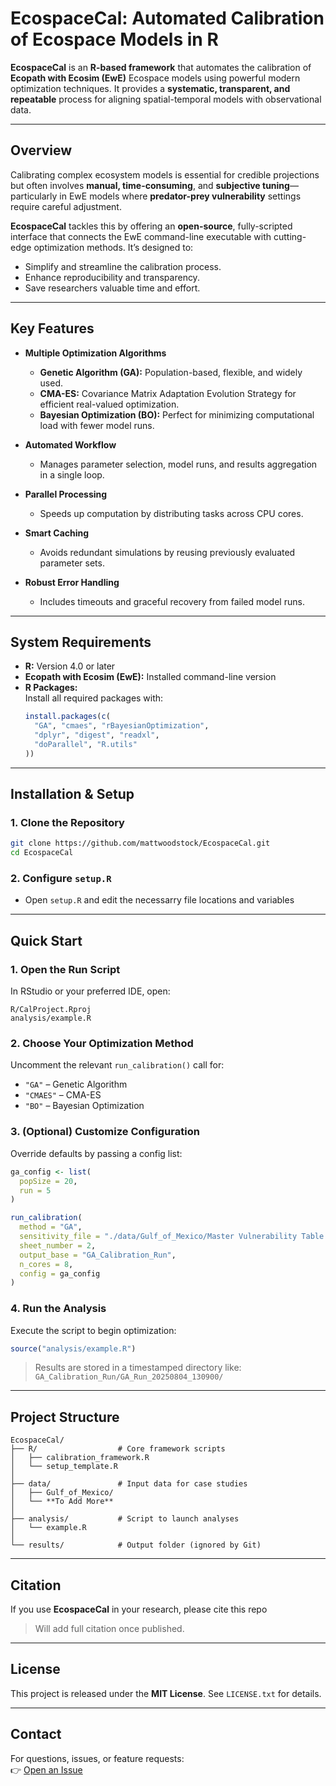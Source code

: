 # EcospaceCal: Automated Calibration of Ecospace Models in R

**EcospaceCal** is an **R-based framework** that automates the calibration of **Ecopath with Ecosim (EwE)** Ecospace models using powerful modern optimization techniques. It provides a **systematic, transparent, and repeatable** process for aligning spatial-temporal models with observational data.

---

## Overview

Calibrating complex ecosystem models is essential for credible projections but often involves **manual, time-consuming**, and **subjective tuning**—particularly in EwE models where **predator-prey vulnerability** settings require careful adjustment.

**EcospaceCal** tackles this by offering an **open-source**, fully-scripted interface that connects the EwE command-line executable with cutting-edge optimization methods. It’s designed to:

- Simplify and streamline the calibration process.
- Enhance reproducibility and transparency.
- Save researchers valuable time and effort.

---

## Key Features

- **Multiple Optimization Algorithms**

  - **Genetic Algorithm (GA):** Population-based, flexible, and widely used.
  - **CMA-ES:** Covariance Matrix Adaptation Evolution Strategy for efficient real-valued optimization.
  - **Bayesian Optimization (BO):** Perfect for minimizing computational load with fewer model runs.

- **Automated Workflow**

  - Manages parameter selection, model runs, and results aggregation in a single loop.

- **Parallel Processing**

  - Speeds up computation by distributing tasks across CPU cores.

- **Smart Caching**

  - Avoids redundant simulations by reusing previously evaluated parameter sets.

- **Robust Error Handling**

  - Includes timeouts and graceful recovery from failed model runs.

---

## System Requirements

- **R:** Version 4.0 or later
- **Ecopath with Ecosim (EwE):** Installed command-line version
- **R Packages:**\
  Install all required packages with:
  ```r
  install.packages(c(
    "GA", "cmaes", "rBayesianOptimization",
    "dplyr", "digest", "readxl",
    "doParallel", "R.utils"
  ))
  ```

---

## Installation & Setup

### 1. Clone the Repository

```bash
git clone https://github.com/mattwoodstock/EcospaceCal.git
cd EcospaceCal
```

### 2. Configure `setup.R`

- Open `setup.R` and edit the necessarry file locations and variables

---

## Quick Start

### 1. Open the Run Script

In RStudio or your preferred IDE, open:

```
R/CalProject.Rproj
analysis/example.R
```

### 2. Choose Your Optimization Method

Uncomment the relevant `run_calibration()` call for:

- `"GA"` – Genetic Algorithm
- `"CMAES"` – CMA-ES
- `"BO"` – Bayesian Optimization

### 3. (Optional) Customize Configuration

Override defaults by passing a config list:

```r
ga_config <- list(
  popSize = 20,
  run = 5
)

run_calibration(
  method = "GA",
  sensitivity_file = "./data/Gulf_of_Mexico/Master Vulnerability Table.xlsx",
  sheet_number = 2,
  output_base = "GA_Calibration_Run",
  n_cores = 8,
  config = ga_config
)
```

### 4. Run the Analysis

Execute the script to begin optimization:

```r
source("analysis/example.R")
```

> Results are stored in a timestamped directory like:\
> `GA_Calibration_Run/GA_Run_20250804_130900/`

---

## Project Structure

```
EcospaceCal/
├── R/                  # Core framework scripts
│   ├── calibration_framework.R
│   └── setup_template.R
│
├── data/               # Input data for case studies
│   ├── Gulf_of_Mexico/
│   └── **To Add More**
│
├── analysis/           # Script to launch analyses
│   └── example.R
│
└── results/            # Output folder (ignored by Git)
```

---

## Citation

If you use **EcospaceCal** in your research, please cite this repo

> Will add full citation once published.
---

## License

This project is released under the **MIT License**. See `LICENSE.txt` for details.

---

## Contact

For questions, issues, or feature requests:\
👉 [Open an Issue](https://github.com/mattwoodstock/EcospaceCal/issues)

